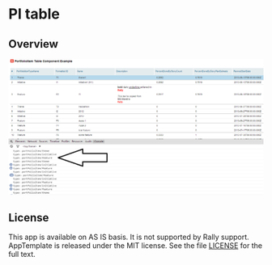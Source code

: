 PI table
=========================

## Overview
![](PItypes.png)

## License

This app is available on AS IS basis. It is not supported by Rally support.
AppTemplate is released under the MIT license.  See the file [LICENSE](./LICENSE) for the full text.